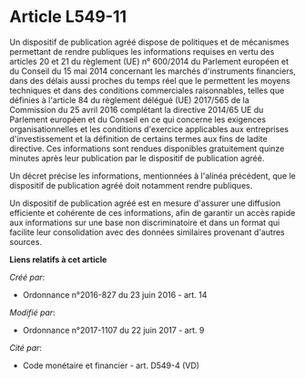 # Article L549-11

Un dispositif de publication agréé dispose de politiques et de mécanismes permettant de rendre publiques les informations
requises en vertu des articles 20 et 21 du règlement (UE) n° 600/2014 du Parlement européen et du Conseil du 15 mai 2014
concernant les marchés d'instruments financiers, dans des délais aussi proches du temps réel que le permettent les moyens
techniques et dans des conditions commerciales raisonnables, telles que définies à l'article 84 du règlement délégué (UE)
2017/565 de la Commission du 25 avril 2016 complétant la directive 2014/65 UE du Parlement européen et du Conseil en ce qui
concerne les exigences organisationnelles et les conditions d'exercice applicables aux entreprises d'investissement et la
définition de certains termes aux fins de ladite directive. Ces informations sont rendues disponibles gratuitement quinze
minutes après leur publication par le dispositif de publication agréé.

Un décret précise les informations, mentionnées à l'alinéa précédent, que le dispositif de publication agréé doit notamment
rendre publiques.

Un dispositif de publication agréé est en mesure d'assurer une diffusion efficiente et cohérente de ces informations, afin de
garantir un accès rapide aux informations sur une base non discriminatoire et dans un format qui facilite leur consolidation
avec des données similaires provenant d'autres sources.

**Liens relatifs à cet article**

_Créé par_:

  - Ordonnance n°2016-827 du 23 juin 2016 - art. 14

_Modifié par_:

  - Ordonnance n°2017-1107 du 22 juin 2017 - art. 9

_Cité par_:

  - Code monétaire et financier - art. D549-4 (VD)
